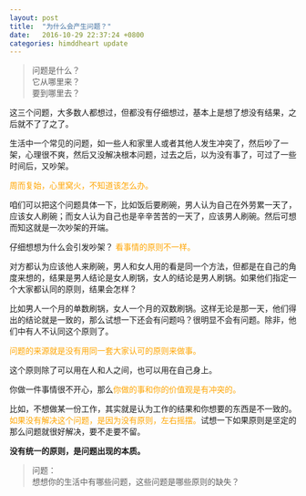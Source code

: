 ```yaml
---
layout: post
title:  "为什么会产生问题？"
date:   2016-10-29 22:37:24 +0800
categories: himddheart update
--- 
```


>问题是什么？<br/>它从哪里来？<br/>要到哪里去？

这三个问题，大多数人都想过，但都没有仔细想过，基本上是想了想没有结果，之后就不了了之了。

生活中一个常见的问题，如一些人和家里人或者其他人发生冲突了，然后吵了一架，心理很不爽，然后又没解决根本问题，过去之后，以为没有事了，可过了一些时间后，又吵架。

<font color="orange">周而复始，心里窝火，不知道该怎么办。</font>

咱们可以把这个问题具体一下，比如饭后要刷碗，男人认为自己在外劳累一天了，应该女人刷碗；而女人认为自己也是辛辛苦苦的一天了，应该男人刷碗。然后可想而知这就是一次吵架的开端。

仔细想想为什么会引发吵架？
<font color="orange"> 看事情的原则不一样。</font>

对方都认为应该他人来刷碗，男人和女人用的看是同一个方法，但都是在自己的角度来想的，结果是男人结论是女人刷锅，女人的结论是男人刷锅。如果他们指定一个大家都认同的原则，结果会怎样？

比如男人一个月的单数刷锅，女人一个月的双数刷锅。这样无论是那一天，他们得出的结论就是一致的，那么试想一下还会有问题吗？很明显不会有问题。除非，他们中有人不认同这个原则了。

<font color="orange">问题的来源就是没有用同一套大家认可的原则来做事。</font>

这个原则除了可以用在人和人之间，也可以用在自己身上。

你做一件事情很不开心，那么<font color="orange">你做的事和你的价值观是有冲突的。</font>

比如，不想做某一份工作，其实就是认为工作的结果和你想要的东西是不一致的。<font color="orange">如果没有解决这个问题，是因为没有原则，左右摇摆。</font>试想一下如果原则是坚定的那么问题就很好解决，要不走要不留。

**没有统一的原则，是问题出现的本质。**

>问题：<br/>想想你的生活中有哪些问题，这些问题是哪些原则的缺失？





